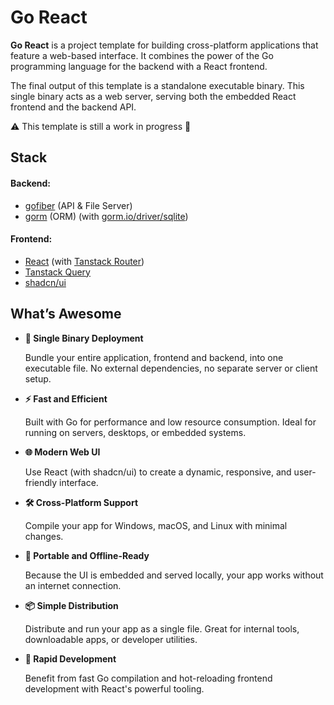 # Go React 

**Go React** is a project template for building cross-platform applications that feature a web-based interface. It combines the power of the Go programming language for the backend with a React frontend.

The final output of this template is a standalone executable binary. This single binary acts as a web server, serving both the embedded React frontend and the backend API.

:warning: This template is still a work in progress :construction:

## Stack

#### Backend:
- [gofiber](https://gofiber.io) (API & File Server)
- [gorm](https://gorm.io) (ORM) (with [gorm.io/driver/sqlite](https://gorm.io/docs/connecting_to_the_database.html#SQLite))

#### Frontend:
- [React](https://react.dev) (with [Tanstack Router](https://tanstack.com/router))
- [Tanstack Query](https://tanstack.com/query)
- [shadcn/ui](https://ui.shadcn.com)


## What’s Awesome

* **🔗 Single Binary Deployment**

  Bundle your entire application, frontend and backend, into one executable file. No external dependencies, no separate server or client setup.

* **⚡ Fast and Efficient**

  Built with Go for performance and low resource consumption. Ideal for running on servers, desktops, or embedded systems.

* **🌐 Modern Web UI**

  Use React (with shadcn/ui) to create a dynamic, responsive, and user-friendly interface.

* **🛠️ Cross-Platform Support**

  Compile your app for Windows, macOS, and Linux with minimal changes.

* **🧳 Portable and Offline-Ready**

  Because the UI is embedded and served locally, your app works without an internet connection.

* **📦 Simple Distribution**

  Distribute and run your app as a single file. Great for internal tools, downloadable apps, or developer utilities.

* **🚀 Rapid Development**

  Benefit from fast Go compilation and hot-reloading frontend development with React's powerful tooling.
